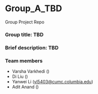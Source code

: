 # Group_A_TBD
Group Project Repo

### Group title: TBD

### Brief description: TBD

### Team members
- Varsha Varkhedi ()
- Di Liu ()
- Yanwei Li (yl5403@cumc.columbia.edu)
- Adit Anand ()
